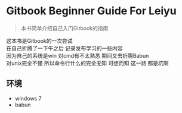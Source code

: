 # Gitbook Beginner Guide For Leiyu

> 本书简单介绍自己入门Gitbook的指南

这本书是Gitbook的一次尝试  
在自己折腾了一下午之后 记录发布学习的一些内容  
因为自己的系统是win 对cmd有不太熟悉 期间又去折腾Babun  
对unix完全不懂 所以命令行什么的完全无知
可想而知 这一路 都是坑啊

## 环境 ##

- windows 7
- babun
